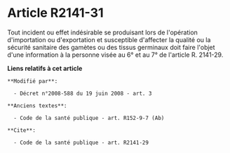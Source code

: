 # Article R2141-31

Tout incident ou effet indésirable se produisant lors de l'opération d'importation ou d'exportation et susceptible d'affecter
la qualité ou la sécurité sanitaire des gamètes ou des tissus germinaux doit faire l'objet d'une information à la personne
visée au 6° et au 7° de l'article R. 2141-29.

**Liens relatifs à cet article**

	**Modifié par**:

	  - Décret n°2008-588 du 19 juin 2008 - art. 3

	**Anciens textes**:

	  - Code de la santé publique - art. R152-9-7 (Ab)

	**Cite**:

	  - Code de la santé publique - art. R2141-29
